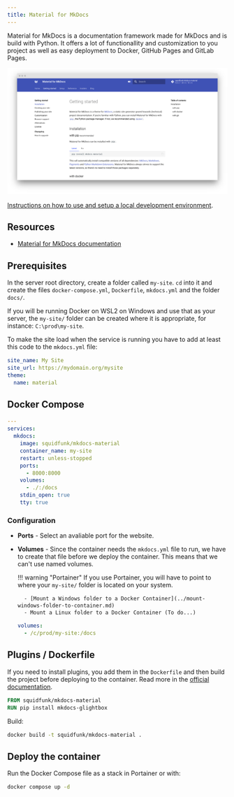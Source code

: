 ```yaml
---
title: Material for MkDocs
---
```


Material for MkDocs is a documentation framework made for MkDocs and is build with Python. It offers a lot of functionallity and customization to you project as well as easy deployment to Docker, GitHub Pages and GitLab Pages.

![Material for MkDocs screenshot](../images/mkdocs-material-1.png)

[Instructions on how to use and setup a local development environment](../material-for-mkdocs.md).

## Resources

- [Material for MkDocs documentation](https://squidfunk.github.io/mkdocs-material/getting-started/)

## Prerequisites

In the server root directory, create a folder called `my-site`. `cd` into it and create the files `docker-compose.yml`, `Dockerfile`, `mkdocs.yml` and the folder `docs/`.

If you will be running Docker on WSL2 on Windows and use that as your server, the `my-site/` folder can be created where it is appropriate, for instance: `C:\prod\my-site`.

To make the site load when the service is running you have to add at least this code to the `mkdocs.yml` file:

```yaml title="mkdocs.yml" linenums="1"
site_name: My Site
site_url: https://mydomain.org/mysite
theme:
  name: material
```

## Docker Compose

```yaml title="docker-compose.yml" linenums="1"
---
services:
  mkdocs:
    image: squidfunk/mkdocs-material
    container_name: my-site
    restart: unless-stopped
    ports:
      - 8000:8000
    volumes:
      - ./:/docs
    stdin_open: true
    tty: true
```

### Configuration

- **Ports** -	Select an avaliable port for the website.

- **Volumes** - Since the container needs the `mkdocs.yml` file to run, we have to create that file before we deploy the container. This means that we can't use named volumes.

	!!! warning "Portainer"
		If you use Portainer, you will have to point to where your `my-site/` folder is located on your system. 
		
		- [Mount a Windows folder to a Docker Container](../mount-windows-folder-to-container.md)
		- Mount a Linux folder to a Docker Container (To do...)

	```yml title="Windows example"
	volumes:
	  - /c/prod/my-site:/docs
	```

## Plugins / Dockerfile

If you need to install plugins, you add them in the `Dockerfile` and then build the project before deploying to the container. Read more in the [official documentation](https://squidfunk.github.io/mkdocs-material/getting-started/#with-docker).

```Dockerfile title="Dockerfile" linenums="1"
FROM squidfunk/mkdocs-material
RUN pip install mkdocs-glightbox
```

Build:

```bash
docker build -t squidfunk/mkdocs-material .
```

## Deploy the container

Run the Docker Compose file as a stack in Portainer or with:

```bash
docker compose up -d
```